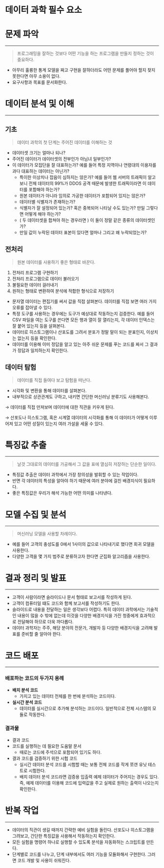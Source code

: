 # 데이터 과학 필수 요소


# 문제 파악

---

> 프로그래밍을 잘하는 것보다 어떤 기능을 하는 프로그램을 만들지 정하는 것이 중요하다.

- 아무리 훌륭한 통계 모델을 짜고 구현을 잘하더라도 어떤 문제를 풀어야 할지 찾지 못한다면 아무 소용이 없다.
- 요구사항과 목표를 문서화한다.

# 데이터 분석 및 이해

---

## 기초

> 데이터 과학의 첫 단계는 주어진 데이터를 이해하는 것

- 데이터셋 크기는 얼마나 되나?
- 주어진 데이터가 데이터셋의 전부인가 아님녀 일부인가?
- 이 데이터가 모집단을 잘 대표하는가? 예를 들어 특정 지역이나 연령대의 이용자를 과다 대표하는 데이터는 아닌가?
    - 특이한 이상치나 잡음이 심하지는 않은가? 예를 들어 웹 서버의 트래픽이 알고보니 전체 데이터의 99%가 DDOS 공격 때문에 발생한 트래픽이라면 이 데이터를 포함해야 하는가?
    - 원본 데이터가 아니라 임의로 가공한 데이터가 포함되어 있지는 않은가?
    - 데이터별 식별자가 존재하는가?
    - 식별자가 잘 설정되어 있는가? 혹은 중복되어 나타날 수도 있는가? 만일 그렇다면 어떻게 해야 하는가?
    - ( 두 데이터셋을 합쳐야 하는 경우라면 ) 이 둘이 정말 같은 종류의 데이터셋인가?
    - 만일 값이 누락된 데이터 표본이 있다면 얼마나 그리고 왜 누락되었는가?

## 전처리

> 원본 데이터를 사용하기 좋은 형태로 바꾼다.

1. 전처리 프로그램 구현하기
2. 전처리 프로그램으로 데이터 불러오기
3. 불필요한 데이터 걸러내기
4. 원하는 형태로 변환하여 분석에 적합한 형식으로 저장하기

- 문자열 데이터는 편집기를 써서 값을 직접 살펴본다. 데이터를 직접 보면 여러 가지 오류를 잡아낼 수 있다.
- 특정 도구를 사용하는 경우에는 도구가 예상대로 작동하는지 검증한다. 예를 들어 CSV 파일을 여는 도구를 쓴다면 모든 행과 열이 잘 열리는지, 각 데이터 인덱스는 잘 붙어 있는지 등을 살펴본다.
- 데이터로 히스토그램이나 산포도를 그려서 분포가 정말 말이 되는 분표인지, 이상치는 없는지 등을 확인한다.
- 데이터를 이용해 이미 정답을 알고 있는 아주 쉬운 문제를 푸는 코드를 짜서 그 결과가 정답과 일치하는지 확인한다.

## 데이터 탐험

> 데이터를 직접 들여다 보고 탐험을 떠난다.

- 시각화 및 변환을 통해 데이터를 살펴본다.
- 내부적으로 상관관계도 구하고, 내키면 간단한 머신러닝 분류기도 사용해본다.

→ 데이터를 직접 만져보며 데이터에 대한 직관을 키우게 된다. 

→ 산포도나 히스토그램, 혹은 시계열 데이터의 시각화를 통해 이 데이터가 어떻게 이루어져 있고 어떤 성질이 있는지 여러 가설을 세울 수 있다.

# 특징값 추출

---

> 날것 그대로의 데이터를 가공해서 그 값을 표에 열심히 저장하는 단순한 일이다.

- 특징값 추출은 데이터 과학에서 가장 창의성을 발휘할 수 있는 작업이다.
- 반면 각 데이터의 특성을 알아야 하기 때문에 여러 분야에 걸친 배경지식이 필요하다.
- 좋은 특징값은 우리가 해석 가능한 어떤 의미를 나타낸다.

# 모델 수집 및 분석

---

> 머신러닝 모델을 사용할 차례이다.

- 예를 들어 고객의 충성도를 0에서 1사이의 값으로 나타내기로 했다면 회귀 모델을 사용한다.
- 다양한 고객을 몇 가지 범주로 분류하고자 한다면 군집화 알고리즘을 사용한다.

# 결과 정리 및 발표

---

- 고객이 사람이라면 슬라이드나 문서 형태로 보고서를 작성하게 된다.
- 고객이 컴퓨터일 떄도 코드와 함께 보고서를 작성하기도 한다.
- 슬라이드로 내용을 전달하는 일은 생각보다 어렵다. 특히 데이터 과학에서는 기술적인 내용이 많을 수 밖에 없는데 이것을 다양한 배경지식을 가진 청중에게 효과적으로 전달해야 하므로 더욱 까다롭다.
- 데이터 과학자는 주주, 해당 분야의 전문가, 개발자 등 다양한 배경지식을 고려해 발표를 준비할 줄 알아야 한다.

# 코드 배포

---

### 배포하는 코드의 두가지 용례

- **배치 분석 코드**
    - 가지고 있는 데이터 전체를 한 번에 분석하는 코드이다.
- **실시간 분석 코드**
    - 데이터를 실시간으로 추가해 분석하는 코드이다. 일반적으로 전체 시스템의 모듈로 작동한다.

### 결과물

- 결과 코드
- 코드를 실행하는 데 필요한 도움말 문서
    - 때로는 코드에 주석으로 포함되어 있기도 하다.
- 결과 코드를 검증하기 위한 시험 코드
    - 실시간 데이터 분석 코드를 시험할 때는 보통 전체 코드를 작게 쪼갠 유닛 테스트로 시험한다.
    - 배치 데이터 분석 코드라면 검증용 입출력 예제 데이터가 주어지는 경우도 있다. 즉, 예제 데이터를 이용해 코드에 입력값을 주고 실제로 원하는 출력이 나오는지 확인한다.

# 반복 작업

---

- 데이터의 직관이 생길 때까지 간략한 예비 실험을 돌린다. 산포도나 히스토그램을 그려보고, 간단한 특징값을 사용해서 작동하는지 확인한다.
- 모든 실험을 명령어 하나로 실행할 수 있도록 분석을 자동화하는 스크립트를 만든다.
- 단계별로 코드를 나누고, 단계 내부에서도 여러 기능을 모듈화해서 구현한다. 그러면 코드 개발 및 사용이 쉬워진다.